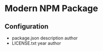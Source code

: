 # Modern NPM Package

## Configuration

- package.json description author
- LICENSE.txt year author



